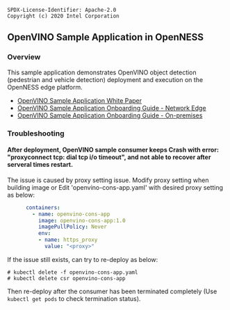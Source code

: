 ```text
SPDX-License-Identifier: Apache-2.0
Copyright (c) 2020 Intel Corporation
```

## OpenVINO Sample Application in OpenNESS

### Overview
This sample application demonstrates OpenVINO object detection (pedestrian and vehicle detection) deployment and execution on the OpenNESS edge platform.

- [OpenVINO Sample Application White Paper](https://github.com/open-ness/specs/blob/master/doc/applications/openness_openvino.md)
- [OpenVINO Sample Application Onboarding Guide - Network Edge](https://github.com/open-ness/specs/blob/master/doc/applications-onboard/network-edge-applications-onboarding.md#onboarding-openvino-application)
- [OpenVINO Sample Application Onboarding Guide - On-premises](https://github.com/open-ness/specs/blob/master/doc/applications-onboard/on-premises-applications-onboarding.md#onboarding-openvino-applications)


### Troubleshooting

#### After deployment, OpenVINO sample consumer keeps Crash with error: "proxyconnect tcp: dial tcp i/o timeout", and not able to recover after serveral times restart.

The issue is caused by proxy setting issue. Modify proxy setting when building image or Edit 'openvino-cons-app.yaml' with desired proxy setting as below:
```yaml
      containers:
        - name: openvino-cons-app
          image: openvino-cons-app:1.0
          imagePullPolicy: Never
          env:
          - name: https_proxy
            value: "<proxy>"

```

If the issue still exists, can try to re-deploy as below:
```shell
# kubectl delete -f openvino-cons-app.yaml
# kubectl delete csr openvino-cons-app
```

Then re-deploy after the consumer has been terminated completely (Use `kubectl get pods` to check termination status).  
